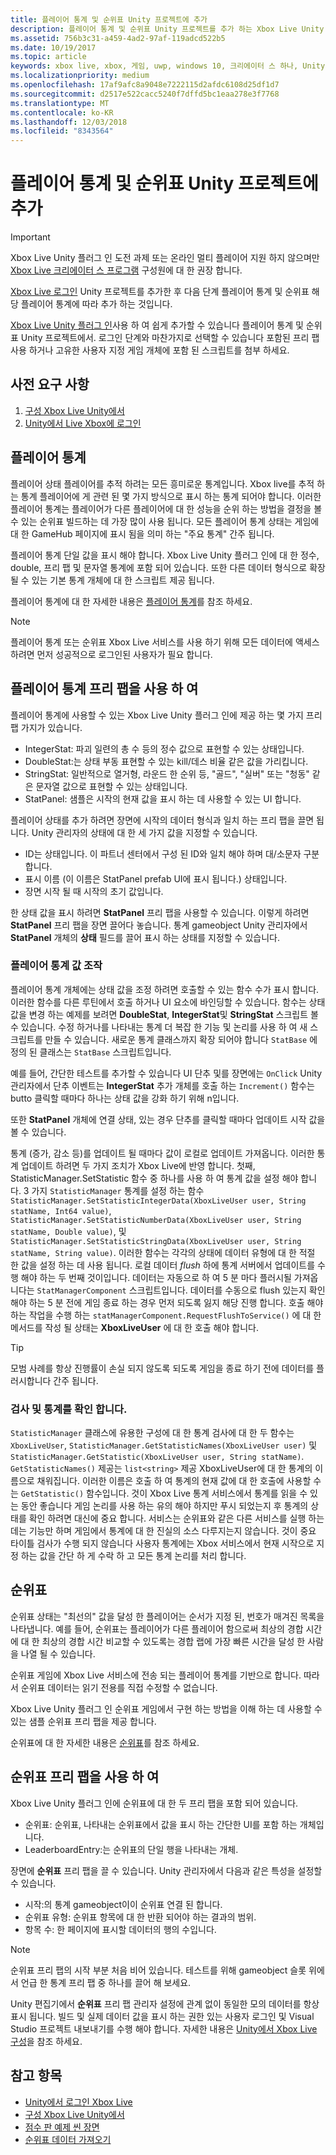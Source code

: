 ```yaml
---
title: 플레이어 통계 및 순위표 Unity 프로젝트에 추가
description: 플레이어 통계 및 순위표 Unity 프로젝트를 추가 하는 Xbox Live Unity 플러그 인을 사용 하는 방법에 대해 설명 합니다.
ms.assetid: 756b3c31-a459-4ad2-97af-119adcd522b5
ms.date: 10/19/2017
ms.topic: article
keywords: xbox live, xbox, 게임, uwp, windows 10, 크리에이터 스 하나, Unity, xbox
ms.localizationpriority: medium
ms.openlocfilehash: 17af9afc8a9048e7222115d2afdc6108d25df1d7
ms.sourcegitcommit: d2517e522cacc5240f7dffd5bc1eaa278e3f7768
ms.translationtype: MT
ms.contentlocale: ko-KR
ms.lasthandoff: 12/03/2018
ms.locfileid: "8343564"
---
```

# <a name="add-player-stats-and-leaderboards-to-your-unity-project"></a>플레이어 통계 및 순위표 Unity 프로젝트에 추가

> [!IMPORTANT]
> Xbox Live Unity 플러그 인 도전 과제 또는 온라인 멀티 플레이어 지원 하지 않으며만 [Xbox Live 크리에이터 스 프로그램](../developer-program-overview.md) 구성원에 대 한 권장 합니다.

[Xbox Live 로그인](unity-prefabs-and-sign-in.md) Unity 프로젝트를 추가한 후 다음 단계 플레이어 통계 및 순위표 해당 플레이어 통계에 따라 추가 하는 것입니다.

[Xbox Live Unity 플러그 인](https://github.com/Microsoft/xbox-live-unity-plugin)사용 하 여 쉽게 추가할 수 있습니다 플레이어 통계 및 순위표 Unity 프로젝트에서. 로그인 단계와 마찬가지로 선택할 수 있습니다 포함된 프리 팹 사용 하거나 고유한 사용자 지정 게임 개체에 포함 된 스크립트를 첨부 하세요.

## <a name="prerequisites"></a>사전 요구 사항
1. [구성 Xbox Live Unity에서](configure-xbox-live-in-unity.md)
2. [Unity에서 Live Xbox에 로그인](unity-prefabs-and-sign-in.md)

## <a name="player-stats"></a>플레이어 통계

플레이어 상태 플레이어를 추적 하려는 모든 흥미로운 통계입니다. Xbox live를 추적 하는 통계 플레이어에 게 관련 된 몇 가지 방식으로 표시 하는 통계 되어야 합니다. 이러한 플레이어 통계는 플레이어가 다른 플레이어에 대 한 성능을 순위 하는 방법을 결정을 볼 수 있는 순위표 빌드하는 데 가장 많이 사용 됩니다. 모든 플레이어 통계 상태는 게임에 대 한 GameHub 페이지에 표시 됨을 의미 하는 "주요 통계" 간주 됩니다.

플레이어 통계 단일 값을 표시 해야 합니다. Xbox Live Unity 플러그 인에 대 한 정수, double, 프리 팹 및 문자열 통계에 포함 되어 있습니다. 또한 다른 데이터 형식으로 확장 될 수 있는 기본 통계 개체에 대 한 스크립트 제공 됩니다.

플레이어 통계에 대 한 자세한 내용은 [플레이어 통계](../leaderboards-and-stats-2017/player-stats.md)를 참조 하세요.

> [!NOTE]
> 플레이어 통계 또는 순위표 Xbox Live 서비스를 사용 하기 위해 모든 데이터에 액세스 하려면 먼저 성공적으로 로그인된 사용자가 필요 합니다.

## <a name="using-the-player-stat-prefabs"></a>플레이어 통계 프리 팹을 사용 하 여

플레이어 통계에 사용할 수 있는 Xbox Live Unity 플러그 인에 제공 하는 몇 가지 프리 팹 가지가 있습니다.

* IntegerStat: 파괴 일련의 총 수 등의 정수 값으로 표현할 수 있는 상태입니다.
* DoubleStat:는 상태 부동 표현할 수 있는 kill/데스 비율 같은 값을 가리킵니다.
* StringStat: 일반적으로 열거형, 라운드 한 순위 등, "골드", "실버" 또는 "청동" 같은 문자열 값으로 표현할 수 있는 상태입니다.
* StatPanel: 샘플은 시작의 현재 값을 표시 하는 데 사용할 수 있는 UI 합니다.

플레이어 상태를 추가 하려면 장면에 시작의 데이터 형식과 일치 하는 프리 팹을 끌면 됩니다. Unity 관리자의 상태에 대 한 세 가지 값을 지정할 수 있습니다.

* ID는 상태입니다. 이 파트너 센터에서 구성 된 ID와 일치 해야 하며 대/소문자 구분 합니다.
* 표시 이름 (이 이름은 StatPanel prefab UI에 표시 됩니다.) 상태입니다.
* 장면 시작 될 때 시작의 초기 값입니다.

한 상태 값을 표시 하려면 **StatPanel** 프리 팹을 사용할 수 있습니다. 이렇게 하려면 **StatPanel** 프리 팹을 장면 끌어다 놓습니다. 통계 gameobject Unity 관리자에서 **StatPanel** 개체의 **상태** 필드를 끌어 표시 하는 상태를 지정할 수 있습니다.

### <a name="manipulating-the-player-stat-values"></a>플레이어 통계 값 조작

플레이어 통계 개체에는 상태 값을 조정 하려면 호출할 수 있는 함수 수가 표시 합니다. 이러한 함수를 다른 루틴에서 호출 하거나 UI 요소에 바인딩할 수 있습니다. 함수는 상태 값을 변경 하는 예제를 보려면 **DoubleStat**, **IntegerStat**및 **StringStat** 스크립트 볼 수 있습니다. 수정 하거나를 나타내는 통계 더 복잡 한 기능 및 논리를 사용 하 여 새 스크립트를 만들 수 있습니다. 새로운 통계 클래스까지 확장 되어야 합니다 `StatBase` 에 정의 된 클래스는 `StatBase` 스크립트입니다.

예를 들어, 간단한 테스트를 추가할 수 있습니다 UI 단추 및를 장면에는 `OnClick` Unity 관리자에서 단추 이벤트는 **IntegerStat** 추가 개체를 호출 하는 `Increment()` 함수는 butto 클릭할 때마다 하나는 상태 값을 강화 하기 위해 n입니다.

또한 **StatPanel** 개체에 연결 상태, 있는 경우 단추를 클릭할 때마다 업데이트 시작 값을 볼 수 있습니다.

통계 (증가, 감소 등)를 업데이트 될 때마다 값이 로컬로 업데이트 가져옵니다. 이러한 통계 업데이트 하려면 두 가지 조치가 Xbox Live에 반영 합니다. 첫째, StatisticManager.SetStatistic 함수 중 하나를 사용 하 여 통계 값을 설정 해야 합니다. 3 가지 `StatisticManager` 통계를 설정 하는 함수 `StatisticManager.SetStatisticIntegerData(XboxLiveUser user, String statName, Int64 value)`, `StatisticManager.SetStatisticNumberData(XboxLiveUser user, String statName, Double value)`, 및 `StatisticManager.SetStatisticStringData(XboxLiveUser user, String statName, String value)`. 이러한 함수는 각각의 상태에 데이터 유형에 대 한 적절 한 값을 설정 하는 데 사용 됩니다. 로컬 데이터 *flush* 하에 통계 서버에서 업데이트를 수행 해야 하는 두 번째 것이입니다. 데이터는 자동으로 하 여 5 분 마다 플러시될 가져옵니다는 `StatManagerComponent` 스크립트입니다.  데이터를 수동으로 flush 있는지 확인 해야 하는 5 분 전에 게임 종료 하는 경우 먼저 되도록 잃지 해당 진행 합니다. 호출 해야 하는 작업을 수행 하는 `statManagerComponent.RequestFlushToService()` 에 대 한 메서드를 작성 될 상태는 **XboxLiveUser** 에 대 한 호출 해야 합니다.

> [!TIP]
> 모범 사례를 항상 진행률이 손실 되지 않도록 되도록 게임을 종료 하기 전에 데이터를 플러시합니다 간주 됩니다.

### <a name="checking-and-verifying-stats"></a>검사 및 통계를 확인 합니다.

`StatisticManager` 클래스에 유용한 구성에 대 한 통계 검사에 대 한 두 함수는 `XboxLiveUser`, `StatisticManager.GetStatisticNames(XboxLiveUser user)` 및 `StatisticManager.GetStatistic(XboxLiveUser user, String statName)`. `GetStatisticNames()` 제공는 `list<string>` 제공 XboxLiveUser에 대 한 통계의 이름으로 채워집니다. 이러한 이름은 호출 하 여 통계의 현재 값에 대 한 호출에 사용할 수는 `GetStatistic()` 함수입니다. 것이 Xbox Live 통계 서비스에서 통계를 읽을 수 있는 동안 좋습니다 게임 논리를 사용 하는 유의 해야 하지만 푸시 되었는지 후 통계의 상태를 확인 하려면 대신에 중요 합니다. 서비스는 순위표와 같은 다른 서비스를 실행 하는 데는 기능만 하며 게임에서 통계에 대 한 진실의 소스 다루지는지 않습니다. 것이 중요 타이틀 검사가 수행 되지 않습니다 사용자 통계에는 Xbox 서비스에서 현재 시작으로 지정 하는 값을 간단 하 게 수락 하 고 모든 통계 논리를 처리 합니다.

## <a name="leaderboards"></a>순위표

순위표 상태는 "최선의" 값을 달성 한 플레이어는 순서가 지정 된, 번호가 매겨진 목록을 나타냅니다. 예를 들어, 순위표는 플레이어가 다른 플레이어 함으로써 최상의 경합 시간에 대 한 최상의 경합 시간 비교할 수 있도록는 경합 랩에 가장 빠른 시간을 달성 한 사람을 나열 될 수 있습니다.

순위표 게임에 Xbox Live 서비스에 전송 되는 플레이어 통계를 기반으로 합니다. 따라서 순위표 데이터는 읽기 전용를 직접 수정할 수 없습니다.

Xbox Live Unity 플러그 인 순위표 게임에서 구현 하는 방법을 이해 하는 데 사용할 수 있는 샘플 순위표 프리 팹을 제공 합니다.

순위표에 대 한 자세한 내용은 [순위표](../leaderboards-and-stats-2017/leaderboards.md)를 참조 하세요.

## <a name="using-the-leaderboard-prefabs"></a>순위표 프리 팹을 사용 하 여

Xbox Live Unity 플러그 인에 순위표에 대 한 두 프리 팹을 포함 되어 있습니다.

* 순위표: 순위표, 나타내는 순위표에서 값을 표시 하는 간단한 UI를 포함 하는 개체입니다.
* LeaderboardEntry:는 순위표의 단일 행을 나타내는 개체.

장면에 **순위표** 프리 팹을 끌 수 있습니다. Unity 관리자에서 다음과 같은 특성을 설정할 수 있습니다.

* 시작:의 통계 gameobject이이 순위표 연결 된 합니다.
* 순위표 유형: 순위표 항목에 대 한 반환 되어야 하는 결과의 범위.
* 항목 수: 한 페이지에 표시할 데이터의 행의 수입니다.

> [!NOTE]
> 순위표 프리 팹의 시작 부분 처음 비어 있습니다. 테스트를 위해 gameobject 슬롯 위에서 언급 한 통계 프리 팹 중 하나를 끌어 해 보세요.

Unity 편집기에서 **순위표** 프리 팹 관리자 설정에 관계 없이 동일한 모의 데이터를 항상 표시 됩니다. 빌드 및 실제 데이터 값을 표시 하는 권한 있는 사용자 로그인 및 Visual Studio 프로젝트 내보내기를 수행 해야 합니다. 자세한 내용은 [Unity에서 Xbox Live 구성](configure-xbox-live-in-unity.md)을 참조 하세요.

## <a name="see-also"></a>참고 항목

* [Unity에서 로그인 Xbox Live](unity-prefabs-and-sign-in.md)
* [구성 Xbox Live Unity에서](configure-xbox-live-in-unity.md)
* [점수 판 예제 씬 장면](setup-leaderboard-example-scene.md)
* [순위표 데이터 가져오기](unity-leaderboard-from-scratch.md)
